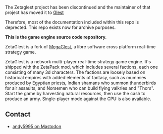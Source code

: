 The Zetaglest project has been discontinued and the maintainer of that 
project has moved it to [Glest](https://github.com/glest/)

Therefore, most of the documentation included within this repo is 
deprected. This repo exists now for archive purposes.

**This is the game engine source code repository.**

ZetaGlest is a fork of [MegaGlest](http://megaglest.org/),
a libre software cross platform real-time strategy game.

ZetaGlest is a network multi-player real-time strategy game engine.
It's shipped with the ZetaPack mod, which includes several factions,
each one consisting of many 3d characters. The factions are loosely
based on historical empires with added elements of fantasy, such as
mummies produced by Egyptian priests, Indian shamans who summon
thunderbirds for air assaults, and Norsemen who can build flying
valkries and "Thors". Start the game by harvesting natural resources,
then use the cash to produce an army. Single-player mode against the
CPU is also available.

## Contact

* [andy5995 on Mastodon](https://mastodon.sdf.org/@gravityisforsuckers)
